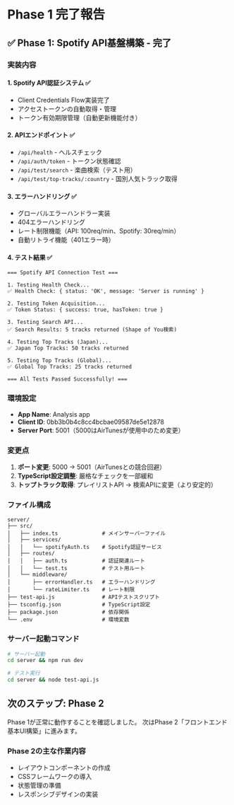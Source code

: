 # Phase 1 完了報告

## ✅ Phase 1: Spotify API基盤構築 - 完了

### 実装内容

#### 1. Spotify API認証システム ✅
- Client Credentials Flow実装完了
- アクセストークンの自動取得・管理
- トークン有効期限管理（自動更新機能付き）

#### 2. APIエンドポイント ✅
- `/api/health` - ヘルスチェック
- `/api/auth/token` - トークン状態確認
- `/api/test/search` - 楽曲検索（テスト用）
- `/api/test/top-tracks/:country` - 国別人気トラック取得

#### 3. エラーハンドリング ✅
- グローバルエラーハンドラー実装
- 404エラーハンドリング
- レート制限機能（API: 100req/min、Spotify: 30req/min）
- 自動リトライ機能（401エラー時）

#### 4. テスト結果 ✅

```
=== Spotify API Connection Test ===

1. Testing Health Check...
✅ Health Check: { status: 'OK', message: 'Server is running' }

2. Testing Token Acquisition...
✅ Token Status: { success: true, hasToken: true }

3. Testing Search API...
✅ Search Results: 5 tracks returned (Shape of You検索)

4. Testing Top Tracks (Japan)...
✅ Japan Top Tracks: 50 tracks returned

5. Testing Top Tracks (Global)...
✅ Global Top Tracks: 25 tracks returned

=== All Tests Passed Successfully! ===
```

### 環境設定

- **App Name**: Analysis app
- **Client ID**: 0bb3b0b4c8cc4bcbae09587de5e12878
- **Server Port**: 5001（5000はAirTunesが使用中のため変更）

### 変更点

1. **ポート変更**: 5000 → 5001（AirTunesとの競合回避）
2. **TypeScript設定調整**: 厳格なチェックを一部緩和
3. **トップトラック取得**: プレイリストAPI → 検索APIに変更（より安定的）

### ファイル構成

```
server/
├── src/
│   ├── index.ts              # メインサーバーファイル
│   ├── services/
│   │   └── spotifyAuth.ts    # Spotify認証サービス
│   ├── routes/
│   │   ├── auth.ts           # 認証関連ルート
│   │   └── test.ts           # テスト用ルート
│   └── middleware/
│       ├── errorHandler.ts   # エラーハンドリング
│       └── rateLimiter.ts    # レート制限
├── test-api.js               # APIテストスクリプト
├── tsconfig.json             # TypeScript設定
├── package.json              # 依存関係
└── .env                      # 環境変数
```

### サーバー起動コマンド

```bash
# サーバー起動
cd server && npm run dev

# テスト実行
cd server && node test-api.js
```

## 次のステップ: Phase 2

Phase 1が正常に動作することを確認しました。
次はPhase 2「フロントエンド基本UI構築」に進みます。

### Phase 2の主な作業内容
- レイアウトコンポーネントの作成
- CSSフレームワークの導入
- 状態管理の準備
- レスポンシブデザインの実装